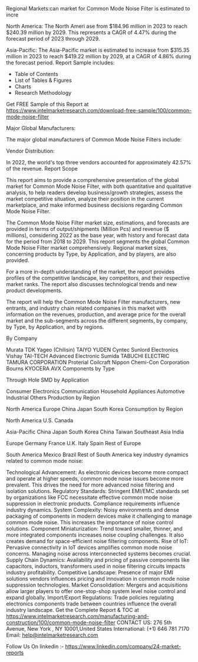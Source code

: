 Regional Markets:can market for Common Mode Noise Filter is estimated to incre

North America: The North Ameri
ase from $184.96 million in 2023 to reach $240.39 million by 2029. This represents a CAGR of 4.47% during the forecast period of 2023 through 2029.

Asia-Pacific: The Asia-Pacific market is estimated to increase from $315.35 million in 2023 to reach $419.22 million by 2029, at a CAGR of 4.86% during the forecast period.
Report Sample includes:
- Table of Contents
- List of Tables & Figures
- Charts
- Research Methodology

Get FREE Sample of this Report at https://www.intelmarketresearch.com/download-free-sample/100/common-mode-noise-filter


Major Global Manufacturers:



The major global manufacturers of Common Mode Noise Filters include:



Vendor Distribution:



In 2022, the world's top three vendors accounted for approximately 42.57% of the revenue.
Report Scope



This report aims to provide a comprehensive presentation of the global market for Common Mode Noise Filter, with both quantitative and qualitative analysis, to help readers develop business/growth strategies, assess the market competitive situation, analyze their position in the current marketplace, and make informed business decisions regarding Common Mode Noise Filter.



The Common Mode Noise Filter market size, estimations, and forecasts are provided in terms of output/shipments (Million Pcs) and revenue ($ millions), considering 2022 as the base year, with history and forecast data for the period from 2018 to 2029. This report segments the global Common Mode Noise Filter market comprehensively. Regional market sizes, concerning products by Type, by Application, and by players, are also provided.



For a more in-depth understanding of the market, the report provides profiles of the competitive landscape, key competitors, and their respective market ranks. The report also discusses technological trends and new product developments.



The report will help the Common Mode Noise Filter manufacturers, new entrants, and industry chain related companies in this market with information on the revenues, production, and average price for the overall market and the sub-segments across the different segments, by company, by Type, by Application, and by regions.

By Company



Murata
TDK
Yageo (Chilisin)
TAIYO YUDEN
Cyntec
Sunlord Electronics
Vishay
TAI-TECH Advanced Electronic
Sumida
TABUCHI ELECTRIC
TAMURA CORPORATION
Proterial
Coilcraft
Nippon Chemi-Con Corporation
Bourns
KYOCERA AVX Components
by Type



Through Hole
SMD
by Application



Consumer Electronics
Communication
Household Appliances
Automotive
Industrial
Others
Production by Region



North America
Europe
China
Japan
South Korea
Consumption by Region



North America
U.S.
Canada


Asia-Pacific
China
Japan
South Korea
China Taiwan
Southeast Asia
India


Europe
Germany
France
U.K.
Italy
Spain
Rest of Europe


South America
Mexico
Brazil
Rest of South America
key industry dynamics related to common mode noise:



Technological Advancement: As electronic devices become more compact and operate at higher speeds, common mode noise issues become more prevalent. This drives the need for more advanced noise filtering and isolation solutions.
Regulatory Standards: Stringent EMI/EMC standards set by organizations like FCC necessitate effective common mode noise suppression in electronic products. Compliance requirements influence industry dynamics.
System Complexity: Noisy environments and dense packaging of components in modern devices make it challenging to manage common mode noise. This increases the importance of noise control solutions.
Component Miniaturization: Trend toward smaller, thinner, and more integrated components increases noise coupling challenges. It also creates demand for space-efficient noise filtering components.
Rise of IoT: Pervasive connectivity in IoT devices amplifies common mode noise concerns. Managing noise across interconnected systems becomes crucial.
Supply Chain Dynamics: Availability and pricing of passive components like capacitors, inductors, transformers used in noise filtering circuits impacts industry profitability.
Competitive Landscape: Presence of major EMI solutions vendors influences pricing and innovation in common mode noise suppression technologies.
Market Consolidation: Mergers and acquisitions allow larger players to offer one-stop-shop system level noise control and expand globally.
Import/Export Regulations: Trade policies regulating electronics components trade between countries influence the overall industry landscape.
Get the Complete Report & TOC at https://www.intelmarketresearch.com/manufacturing-and-construction/100/common-mode-noise-filter
CONTACT US:
276 5th Avenue, New York , NY 10001,United States
International: (+1) 646 781 7170
Email: help@intelmarketresearch.com

Follow Us On linkedin :- https://www.linkedin.com/company/24-market-reports
